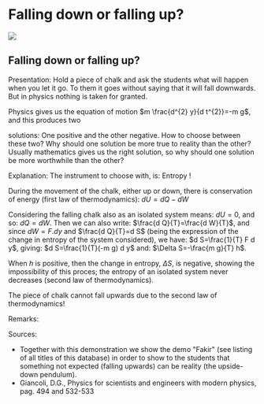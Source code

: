 # Falling down or falling up? 

![](https://cdn.mathpix.com/cropped/2024_06_24_666092d40bfcb0cc797ag-1.jpg?height=686&width=1168&top_left_y=294&top_left_x=302)

## Falling down or falling up?

Presentation: Hold a piece of chalk and ask the students what will happen when you let it go. To them it goes without saying that it will fall downwards. But in physics nothing is taken for granted.

Physics gives us the equation of motion $m \frac{d^{2} y}{d t^{2}}=-m g$, and this produces two

solutions: One positive and the other negative. How to choose between these two? Why should one solution be more true to reality than the other? Usually mathematics gives us the right solution, so why should one solution be more worthwhile than the other?

Explanation: The instrument to choose with, is: Entropy !

During the movement of the chalk, either up or down, there is conservation of energy (first law of thermodynamics): $d U=d Q-d W$

Considering the falling chalk also as an isolated system means: $d U=0$, and so: $d Q=d W$. Then we can also write: $\frac{d Q}{T}=\frac{d W}{T}$, and since $d W=F . d y$ and $\frac{d Q}{T}=d S$ (being the expression of the change in entropy of the system considered), we have: $d S=\frac{1}{T} F d y$, giving: $d S=\frac{1}{T}(-m g) d y$ and: $\Delta S=-\frac{m g}{T} h$.

When $h$ is positive, then the change in entropy, $\Delta S$, is negative, showing the impossibility of this proces; the entropy of an isolated system never decreases (second law of thermodynamics).

The piece of chalk cannot fall upwards due to the second law of thermodynamics!

Remarks:

Sources:

- Together with this demonstration we show the demo "Fakir" (see listing of all titles of this database) in order to show to the students that something not expected (falling upwards) can be reality (the upside-down pendulum).
- Giancoli, D.G., Physics for scientists and engineers with modern physics, pag. 494 and 532-533

